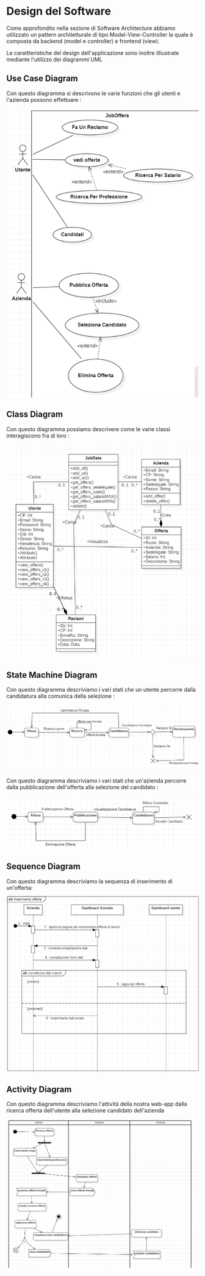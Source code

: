 # Design del Software
Come approfondito nella sezione di Software Architecture abbiamo utilizzato un pattern architetturale di tipo Model-View-Controller la quale è composta da backend (model e controller) e frontend (view).

Le carattteristiche del design dell'applicazione sono inoltre illiustrate mediante l'utilizzo dei diagrammi UML

## Use Case Diagram
Con questo diagramma si descrivono le varie funzioni che gli utenti e l'azienda possono effettuare :

![U.png](UML\UseCaseDiagram\UseCaseDiagram.png)

## Class Diagram
Con questo diagramma possiamo descrivere come le varie classi interagiscono fra di loro : 

![C.png](UML\ClassDiagram\ClassDiagram.png)

## State Machine Diagram
Con questo diagramma descriviamo i vari stati che un utente percorre dalla candidatura alla comunica della selezione : 

![SMU.png](UML\StateMachineDiagram\StateMachineDiagramUtente.png)

Con questo diagramma descriviamo i vari stati che un'azienda percorre dalla pubblicazione dell'offerta alla selezione del candidato :

![SMA.png](UML\StateMachineDiagram\StateMachineDiagramAzienda.png)

## Sequence Diagram
Con questo diagramma descriviamo la sequenza di inserimento di un'offerta: 

![SD.png](UML\SequenceDiagram\SequenceDiagram.png)

## Activity Diagram
Con questo diagramma descriviamo l'attività della nostra web-app dalla ricerca offerta dell'utente alla selezione candidato dell'azienda

![AD.png](UML\ActivityDiagram\ActivityDiagram.png)




